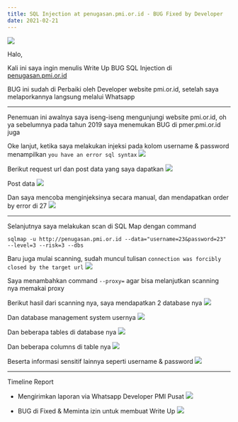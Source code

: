 ```yaml
---
title: SQL Injection at penugasan.pmi.or.id - BUG Fixed by Developer
date: 2021-02-21
---
```


![](https://buayalaut.co/files/logo-pmi.png)

Halo,

Kali ini saya ingin menulis Write Up BUG SQL Injection di [penugasan.pmi.or.id](https://penugasan.pmi.or.id)

BUG ini sudah di Perbaiki oleh Developer website pmi.or.id, setelah saya melaporkannya langsung melalui Whatsapp

___

Penemuan ini awalnya saya iseng-iseng mengunjungi website pmi.or.id, oh ya sebelumnya pada tahun 2019 saya menemukan BUG di pmer.pmi.or.id juga

Oke lanjut, ketika saya melakukan injeksi pada kolom username & password menampilkan `you have an error sql syntax`
![](https://buayalaut.co/files/Screenshot_124.png)

Berikut request url dan post data yang saya dapatkan
![](https://buayalaut.co/files/Screenshot_125.png)

Post data
![](https://buayalaut.co/files/Screenshot_126.png)

Dan saya mencoba menginjeksinya secara manual, dan mendapatkan order by error di 27
![](https://buayalaut.co/files/Screenshot_127.png)

___

Selanjutnya saya melakukan scan di SQL Map dengan command

```
sqlmap -u http://penugasan.pmi.or.id --data="username=23&password=23" --level=3 --risk=3 --dbs
```

Baru juga mulai scanning, sudah muncul tulisan `connection was forcibly closed by the target url`
![](https://buayalaut.co/files/Screenshot_128.png)

Saya menambahkan command `--proxy=` agar bisa melanjutkan scanning nya memakai proxy

Berikut hasil dari scanning nya, saya mendapatkan 2 database nya
![](https://buayalaut.co/files/Screenshot_130.png)

Dan database management system usernya
![](https://buayalaut.co/files/Screenshot_131.png)

Dan beberapa tables di database nya
![](https://buayalaut.co/files/photo_2021-02-24_00-12-17.jpg)

Dan beberapa columns di table nya
![](https://buayalaut.co/files/photo_2021-02-24_00-17-03.jpg)

Beserta informasi sensitif lainnya seperti username & password
![](https://buayalaut.co/files/photo_2021-02-24_00-19-19.jpg)

___

Timeline Report

- Mengirimkan laporan via Whatsapp Developer PMI Pusat
![](https://buayalaut.co/files/Screenshot_132.png)

- BUG di Fixed & Meminta izin untuk membuat Write Up
![](https://buayalaut.co/files/Screenshot_133.png)
